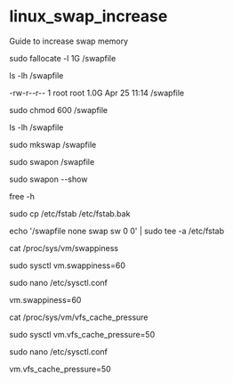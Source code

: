 # linux_swap_increase
Guide to increase swap memory 

sudo fallocate -l 1G /swapfile

ls -lh /swapfile

-rw-r--r-- 1 root root 1.0G Apr 25 11:14 /swapfile

sudo chmod 600 /swapfile

ls -lh /swapfile

sudo mkswap /swapfile

sudo swapon /swapfile

sudo swapon --show

free -h

sudo cp /etc/fstab /etc/fstab.bak

echo '/swapfile none swap sw 0 0' | sudo tee -a /etc/fstab

cat /proc/sys/vm/swappiness

sudo sysctl vm.swappiness=60

sudo nano /etc/sysctl.conf

vm.swappiness=60

cat /proc/sys/vm/vfs_cache_pressure

sudo sysctl vm.vfs_cache_pressure=50

sudo nano /etc/sysctl.conf

vm.vfs_cache_pressure=50
